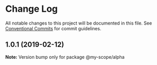 # Change Log

All notable changes to this project will be documented in this file.
See [Conventional Commits](https://conventionalcommits.org) for commit guidelines.

## 1.0.1 (2019-02-12)

**Note:** Version bump only for package @my-scope/alpha
